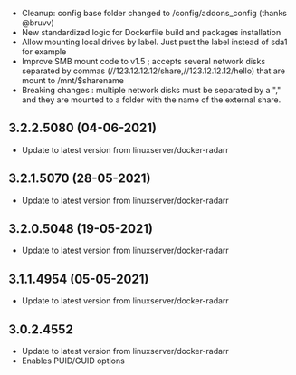 - Cleanup: config base folder changed to /config/addons_config (thanks @bruvv)
- New standardized logic for Dockerfile build and packages installation
- Allow mounting local drives by label. Just pust the label instead of sda1 for example
- Improve SMB mount code to v1.5 ; accepts several network disks separated by commas (//123.12.12.12/share,//123.12.12.12/hello) that are mount to /mnt/$sharename
- Breaking changes : multiple network disks must be separated by a "," and they are mounted to a folder with the name of the external share.

## 3.2.2.5080 (04-06-2021)

- Update to latest version from linuxserver/docker-radarr

## 3.2.1.5070 (28-05-2021)

- Update to latest version from linuxserver/docker-radarr

## 3.2.0.5048 (19-05-2021)

- Update to latest version from linuxserver/docker-radarr

## 3.1.1.4954 (05-05-2021)

- Update to latest version from linuxserver/docker-radarr

## 3.0.2.4552

- Update to latest version from linuxserver/docker-radarr
- Enables PUID/GUID options
